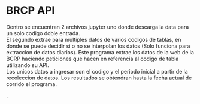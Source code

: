 # BRCP API

Dentro se encuentran 2 archivos jupyter uno donde descarga la data para un solo codigo doble entrada.\
El segundo extrae para multiples datos de varios codigos de tablas, en donde se puede decidir si o no se interpolan los datos (Solo funciona para extraccion de datos diarios).
Este programa extrae los datos de la web de la BCRP haciendo peticiones que hacen en referencia al codigo de tabla utilizando su API.\
Los unicos datos a ingresar son el codigo y el periodo inicial a partir de la recoleccion de datos. Los resultados se obtendran hasta la fecha actual de corrido el programa.

.